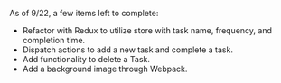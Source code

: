 As of 9/22, a few items left to complete:

* Refactor with Redux to utilize store with task name, frequency, and completion time.
* Dispatch actions to add a new task and complete a task.
* Add functionality to delete a Task.
* Add a background image through Webpack.

